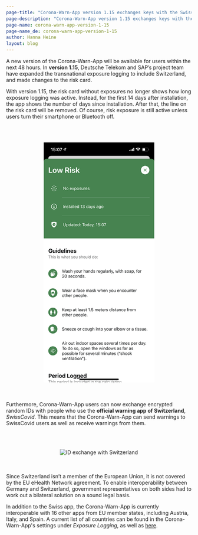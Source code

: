 ```yaml
---
page-title: "Corona-Warn-App version 1.15 exchanges keys with the Swiss warning app"
page-description: "Corona-Warn-App version 1.15 exchanges keys with the Swiss warning app"
page-name: corona-warn-app-version-1-15
page-name_de: corona-warn-app-version-1-15
author: Hanna Heine
layout: blog
---
```

 
A new version of the Corona-Warn-App will be available for users within the next 48 hours. In **version 1.15**, Deutsche Telekom and SAP’s project team have expanded the transnational exposure logging to include Switzerland, and made changes to the risk card.

<!-- overview -->

With version 1.15, the risk card without exposures no longer shows how long exposure logging was active. Instead, for the first 14 days after installation, the app shows the number of days since installation. After that, the line on the risk card will be removed. Of course, risk exposure is still active unless users turn their smartphone or Bluetooth off.

<br></br>
<center> <img src="./risk-card-1-15.png" title="green risk card" alt="green risk card" style="align: center"></center>
<br></br>


Furthermore, Corona-Warn-App users can now exchange encrypted random IDs with people who use the **official warning app of Switzerland**, *SwissCovid*. This means that the Corona-Warn-App can send warnings to SwissCovid users as well as receive warnings from them.  

<br></br>
<center> <img src="./schweiz_interoperabilität(3).png" title="ID exchange with Switzerland" alt="ID exchange with Switzerland" style="align: center"></center> 
<br></br>

Since Switzerland isn’t a member of the European Union, it is not covered by the EU eHealth Network agreement. To enable interoperability between Germany and Switzerland, government representatives on both sides had to work out a bilateral solution on a sound legal basis. 

In addition to the Swiss app, the Corona-Warn-App is currently interoperable with 16 other apps from EU member states, including Austria, Italy, and Spain. A current list of all countries can be found in the Corona-Warn-App's settings under *Exposure Logging*, as well as [here](/en/faq/#interoperability_countries).
